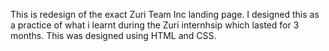 This is redesign of the exact Zuri Team Inc landing page. I designed this as a practice of what i learnt during the Zuri internhsip which lasted for 3 months. This was designed using HTML and CSS.
